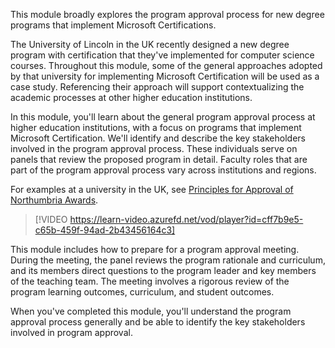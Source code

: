 This module broadly explores the program approval process for new degree programs that implement Microsoft Certifications. 

The University of Lincoln in the UK recently designed a new degree program with certification that they've implemented for computer science courses. Throughout this module, some of the general approaches adopted by that university for implementing Microsoft Certification will be used as a  case study. Referencing their approach will support contextualizing the academic processes at other higher education institutions. 

In this module, you'll learn about the general program approval process at higher education institutions, with a focus on programs that implement Microsoft Certification. We'll identify and describe the key stakeholders involved in the program approval process. These individuals serve on panels that review the proposed program in detail. Faculty roles that are part of the program approval process vary across institutions and regions. 

For examples at a university in the UK, see [Principles for Approval of
Northumbria Awards](https://northumbria-cdn.azureedge.net/-/media/corporate-website/new-sitecore-gallery/services/academic-registry/documents/qte/programme-design-and-approval/principles-for-approval-of-northumbria-awards-edited.pdf?modified=20180530103151&azure-portal=true).

>[!VIDEO https://learn-video.azurefd.net/vod/player?id=cff7b9e5-c65b-459f-94ad-2b43456164c3]

This module includes how to prepare for a program approval meeting. During the meeting, the panel reviews the program rationale and curriculum, and its members direct questions to the program leader and key members of the teaching team. The meeting involves a rigorous review of the program learning outcomes, curriculum, and student outcomes. 

When you've completed this module, you'll understand the program approval process generally and be able to identify the key stakeholders involved in program approval.

